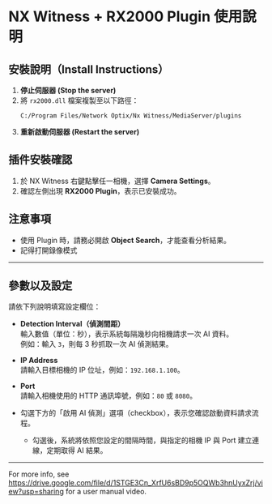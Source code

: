 
#  NX Witness + RX2000 Plugin 使用說明

## 安裝說明（Install Instructions）

1. **停止伺服器 (Stop the server)**  
2. 將 `rx2000.dll` 檔案複製至以下路徑：  
   ```
   C:/Program Files/Network Optix/Nx Witness/MediaServer/plugins
   ```
3. **重新啟動伺服器 (Restart the server)**


## 插件安裝確認

1. 於 NX Witness 右鍵點擊任一相機，選擇 **Camera Settings**。
2. 確認左側出現 **RX2000 Plugin**，表示已安裝成功。

## 注意事項

- 使用 Plugin 時，請務必開啟 **Object Search**，才能查看分析結果。
- 記得打開錄像模式

---

## 參數以及設定

請依下列說明填寫設定欄位：

- **Detection Interval（偵測間距）**  
  輸入數值（單位：秒），表示系統每隔幾秒向相機請求一次 AI 資料。  
  例如：輸入 `3`，則每 3 秒抓取一次 AI 偵測結果。

- **IP Address**  
  請輸入目標相機的 IP 位址，例如：`192.168.1.100`。

- **Port**  
  請輸入相機使用的 HTTP 通訊埠號，例如：`80` 或 `8080`。

- 勾選下方的「啟用 AI 偵測」選項（checkbox），表示您確認啟動資料請求流程。
  - 勾選後，系統將依照您設定的間隔時間，與指定的相機 IP 與 Port 建立連線，定期取得 AI 結果。

---


For more info, see https://drive.google.com/file/d/1STGE3Cn_XrfU6sBD9p5OQWb3hnUyxZrj/view?usp=sharing for a user manual video.
